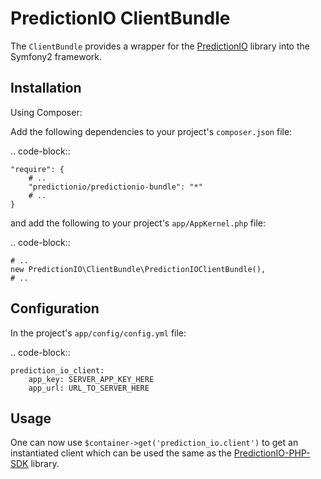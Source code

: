 PredictionIO ClientBundle
=========================

The `ClientBundle` provides a wrapper for the [PredictionIO](https://github.com/PredictionIO/PredictionIO-PHP-SDK)
library into the Symfony2 framework.

Installation
------------

Using Composer:

Add the following dependencies to your project's `composer.json` file:

.. code-block::

    "require": {
        # ..
        "predictionio/predictionio-bundle": "*"
        # ..
    }

and add the following to your project's `app/AppKernel.php` file:

.. code-block::

    # ..
    new PredictionIO\ClientBundle\PredictionIOClientBundle(),
    # ..

Configuration
-------------

In the project's `app/config/config.yml` file:

.. code-block::

    prediction_io_client:
        app_key: SERVER_APP_KEY_HERE
        app_url: URL_TO_SERVER_HERE

Usage
-----

One can now use `$container->get('prediction_io.client')` to get an
instantiated client which can be used the same as the [PredictionIO-PHP-SDK](https://github.com/PredictionIO/PredictionIO-PHP-SDK#usage) library.
